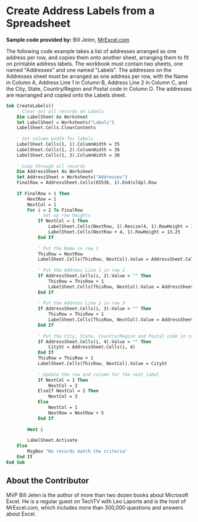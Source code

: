 
# Create Address Labels from a Spreadsheet




 **Sample code provided by:** Bill Jelen, [MrExcel.com](http://www.mrexcel.com/)



The following code example takes a list of addresses arranged as one address per row, and copies them onto another sheet, arranging them to fit on printable address labels. The workbook must contain two sheets, one named "Addresses" and one named "Labels". The addresses on the Addresses sheet must be arranged as one address per row, with the Name in Column A, Address Line 1 in Column B, Address Line 2 in Column C, and the City, State, Country/Region and Postal code in Column D. The addresses are rearranged and copied onto the Labels sheet.



```vb
Sub CreateLabels() 
    ' Clear out all records on Labels 
    Dim LabelSheet As Worksheet 
    Set LabelSheet = Worksheets("Labels") 
    LabelSheet.Cells.ClearContents 
 
    ' Set column width for labels 
    LabelSheet.Cells(1, 1).ColumnWidth = 35 
    LabelSheet.Cells(1, 2).ColumnWidth = 36 
    LabelSheet.Cells(1, 3).ColumnWidth = 30 
     
    ' Loop through all records 
    Dim AddressSheet As Worksheet 
    Set AddressSheet = Worksheets("Addresses") 
    FinalRow = AddressSheet.Cells(65536, 1).End(xlUp).Row 
     
    If FinalRow > 1 Then 
        NextRow = 1 
        NextCol = 1 
        For i = 2 To FinalRow 
            ' Set up row heights 
            If NextCol = 1 Then 
                LabelSheet.Cells(NextRow, 1).Resize(4, 1).RowHeight = 15.25 
                LabelSheet.Cells(NextRow + 4, 1).RowHeight = 13.25 
            End If 
         
            ' Put the Name in row 1 
            ThisRow = NextRow 
            LabelSheet.Cells(ThisRow, NextCol).Value = AddressSheet.Cells(i, 1) &; "   " &; AddressSheet.Cells(i, 7) 
             
            ' Put the Address Line 1 in row 2 
            If AddressSheet.Cells(i, 2).Value > "" Then 
                ThisRow = ThisRow + 1 
                LabelSheet.Cells(ThisRow, NextCol).Value = AddressSheet.Cells(i, 2) 
            End If 
             
            ' Put the Address Line 2 in row 3 
            If AddressSheet.Cells(i, 3).Value > "" Then 
                ThisRow = ThisRow + 1 
                LabelSheet.Cells(ThisRow, NextCol).Value = AddressSheet.Cells(i, 3) 
            End If 
             
            ' Put the City, State, Country/Region and Postal code in row 4 
            If AddressSheet.Cells(i, 4).Value > "" Then 
                CitySt = AddressSheet.Cells(i, 4) 
            End If 
            ThisRow = ThisRow + 1 
            LabelSheet.Cells(ThisRow, NextCol).Value = CitySt 
             
            ' Update the row and column for the next label 
            If NextCol = 1 Then 
                NextCol = 2 
            ElseIf NextCol = 2 Then 
                NextCol = 3 
            Else 
                NextCol = 1 
                NextRow = NextRow + 5 
            End If 
         
        Next i 
         
        LabelSheet.Activate 
    Else 
        MsgBox "No records match the criteria" 
    End If 
End Sub
```


## About the Contributor
<a name="AboutContributor"> </a>

MVP Bill Jelen is the author of more than two dozen books about Microsoft Excel. He is a regular guest on TechTV with Leo Laporte and is the host of MrExcel.com, which includes more than 300,000 questions and answers about Excel. 

